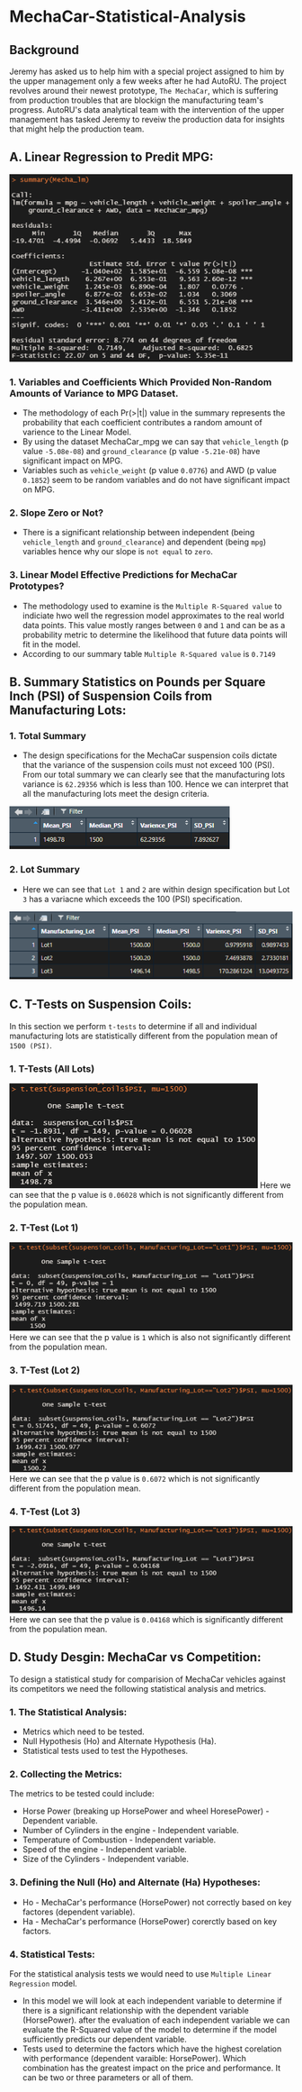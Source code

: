 # MechaCar-Statistical-Analysis

## Background
Jeremy has asked us to help him with a special project assigned to him by the upper management only a few weeks after he had AutoRU. The project revolves around their newest prototype, `The MechaCar`, which is suffering from production troubles that are blockign the manufacturing team's progress. AutoRU's data analytical team with the intervention of the upper management has tasked Jeremy to reveiw the production data for insights that might help the production team.

## A. Linear Regression to Predit MPG:
![Image 1](./Images/01_Linear_Regression_Prediction.png)
### 1. Variables and Coefficients Which Provided Non-Random Amounts of Variance to MPG Dataset.
* The methodology of each Pr(>|t|) value in the summary represents the probability that each coefficient contributes a random amount of varience to the Linear Model.
* By using the dataset MechaCar_mpg we can say that `vehicle_length` (p value `-5.08e-08`) and `ground_clearance` (p value `-5.21e-08`) have significant impact on MPG.
* Variables such as `vehicle_weight` (p value `0.0776`) and AWD (p value `0.1852`) seem to be random variables and do not have significant impact on MPG.

### 2. Slope Zero or Not?
* There is a significant relationship between independent (being `vehicle_length` and `ground_clearance`) and dependent (being `mpg`) variables hence why our slope is `not equal` to `zero`.

### 3. Linear Model Effective Predictions for MechaCar Prototypes?
* The methodology used to examine is the `Multiple R-Squared value` to indiciate hwo well the regression model approximates to the real world data points. This value mostly ranges between `0` and `1` and can be as a probability metric to determine the likelihood that future data points will fit in the model.
* According to our summary table `Multiple R-Squared value` is `0.7149`

## B. Summary Statistics on Pounds per Square Inch (PSI) of Suspension Coils from Manufacturing Lots:

### 1. Total Summary
* The design specifications for the MechaCar suspension coils dictate that the variance of the suspension coils must not exceed 100 (PSI). From our total summary we can clearly see that the manufacturing lots variance is `62.29356` which is less than 100. Hence we can interpret that all the manufacturing lots meet the design criteria.

![Image 2](./Images/02_Total_Summary.png)

### 2. Lot Summary
* Here we can see that `Lot 1` and `2` are within design specification but Lot `3` has a variacne which exceeds the 100 (PSI) specification.

![Image 3](./Images/02_Lot_Summary.png)

## C. T-Tests on Suspension Coils:
In this section we perform `t-tests` to determine if all and individual manufacturing lots are statistically different from the population mean of `1500 (PSI)`.

### 1. T-Tests (All Lots)
![Image 4](./Images/03_Total_Summary_T-Test.png)
Here we can see that the p value is `0.06028` which is not significantly different from the population mean.

### 2. T-Test (Lot 1)
![Image 5](./Images/03_Lot1_T-Test.png)
Here we can see that the p value is `1` which is also not significantly different from the population mean.

### 3. T-Test (Lot 2)
![Image 6](./Images/03_Lot2_T-Test.png)
Here we can see that the p value is `0.6072` which is not significantly different from the population mean.

### 4. T-Test (Lot 3)
![Image 7](./Images/03_Lot3_T-Test.png)
Here we can see that the p value is `0.04168` which is significantly different from the population mean.

## D. Study Desgin: MechaCar vs Competition:
To design a statistical study for comparision of MechaCar vehicles against its competitors we need the following statistical analysis and metrics.

### 1. The Statistical Analysis:
* Metrics which need to be tested.
* Null Hypothesis (Ho) and Alternate Hypothesis (Ha).
* Statistical tests used to test the Hypotheses.

### 2. Collecting the Metrics:
The metrics to be tested could include:
* Horse Power (breaking up HorsePower and wheel HoresePower) - Dependent variable.
* Number of Cylinders in the engine - Independent variable.
* Temperature of Combustion - Independent variable.
* Speed of the engine - Independent variable.
* Size of the Cylinders - Independent variable.

### 3. Defining the Null (Ho) and Alternate (Ha) Hypotheses:
* Ho - MechaCar's performance (HorsePower) not correctly based on key factores (dependent variable).
* Ha - MechaCar's performance (HorsePower) corerctly based on key factors.

### 4. Statistical Tests:
For the statistical analysis tests we would need to use `Multiple Linear Regression` model.

* In this model we will look at each independent variable to determine if there is a significant relationship with the dependent variable (HorsePower). after the evaluation of each independent variable we can evaluate the R-Squared value of the model to determine if the model sufficiently predicts our dependent variable.
* Tests used to determine the factors which have the highest corelation with performance (dependent varaible: HorsePower). Which combination has the greatest impact on the price and performance. It can be two or three parameters or all of them.
